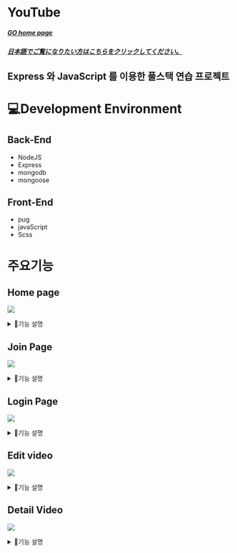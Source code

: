 # YouTube
 ##### <a href="https://youtube-jongseo.herokuapp.com/">GO home page</a> 
 ##### <a href="https://velog.io/@wonjongseo/YouTube-%E6%97%A5%E6%9C%AC%E8%AA%9E">日本語でご覧になりたい方はこちらをクリックしてください。</a>
 
## Express 와 JavaScript 를 이용한 풀스택 연습 프로젝트 




# 💻Development Environment
## Back-End
<ul>
  <li>
    NodeJS
  </li>
	 <li>
  Express
 </li>
 <li>
   mongodb
 </li>
 <li>
mongoose
 </li>
</ul>

## Front-End
<ul>
  <li>
    pug
  </li>
	 <li>
	javaScript
 </li>
 <li>
	Scss
 </li>
  </ul>
  
  

# 주요기능 


## Home page
![](https://velog.velcdn.com/images/wonjongseo/post/bdbc5d44-2770-4b5b-953f-e825db0820d8/image.png)

<details>
  <summary>기능 설명 </summary>
- 구글의 유튜브와 최대한 비슷하게 디자인 함. <br/>
- 상단에 영상 검색과, 로그인, 회원가입 네비게이션
  
  </details>


## Join Page

![](https://velog.velcdn.com/images/wonjongseo/post/f52ca599-3da3-4955-a482-5bca42dd02e3/image.png)

<details>
  <summary>기능 설명 </summary>
- 홈페이지에서 회원가입 할 수 있음  <br/>
- github 를 통해 회원가입을 할 수 있음.
  
  </details>

## Login Page

![](https://velog.velcdn.com/images/wonjongseo/post/11e7dfa9-4024-4550-a306-ca87c50429ff/image.png)
<details>
  <summary>기능 설명 </summary>
- 로그인 <br/>
  - github를 통한 로그인
</details>



## Edit video

![](https://velog.velcdn.com/images/wonjongseo/post/7e9cebfc-5b1e-4c79-be1e-c28e12ed40a0/image.png)
<details>
  <summary>기능 설명 </summary>
- 동영상 업로드 <br/>
 - 동영상 촬영
</details>
  


## Detail Video

  ![](https://velog.velcdn.com/images/wonjongseo/post/4d770669-3948-4c52-af8f-694db89dcbc1/image.png)
  
  <details>
  <summary>기능 설명 </summary>
- 동영상 재생 <br/>
- 커맨트 
</details>

  
